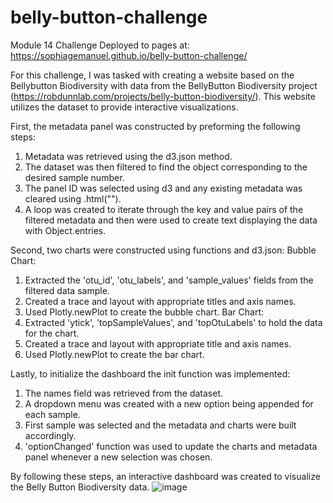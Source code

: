 # belly-button-challenge
Module 14 Challenge
Deployed to pages at: https://sophiagemanuel.github.io/belly-button-challenge/

For this challenge, I was tasked with creating a website based on the Bellybutton Biodiversity with data from the BellyButton Biodiversity project (https://robdunnlab.com/projects/belly-button-biodiversity/). This website utilizes the dataset to provide interactive visualizations. 

First, the metadata panel was constructed by preforming the following steps:
1. Metadata was retrieved using the d3.json method.
2. The dataset was then filtered to find the object corresponding to the desired sample number.
3. The panel ID was selected using d3 and any existing metadata was cleared using .html("").
4. A loop was created to iterate through the key and value pairs of the filtered metadata and then were used to create text displaying the data with Object.entries.

Second, two charts were constructed using functions and d3.json:
Bubble Chart:
1. Extracted the 'otu_id', 'otu_labels', and 'sample_values' fields from the filtered data sample.
2. Created a trace and layout with appropriate titles and axis names.
3. Used Plotly.newPlot to create the bubble chart.
Bar Chart:
1. Extracted 'ytick', 'topSampleValues', and 'topOtuLabels' to hold the data for the chart.
2. Created a trace and layout with appropriate title and axis names.
3. Used Plotly.newPlot to create the bar chart.

Lastly, to initialize the dashboard the init function was implemented:
1. The names field was retrieved from the dataset.
2. A dropdown menu was created with a new option being appended for each sample.
3. First sample was selected and the metadata and charts were built accordingly.
4. 'optionChanged' function was used to update the charts and metadata panel whenever a new selection was chosen.

By following these steps, an interactive dashboard was created to visualize the Belly Button Biodiversity data.
![image](https://github.com/sophiagemanuel/belly-button-challenge/assets/157437098/86a86a05-6b58-4edd-889f-230fadcd8239)

